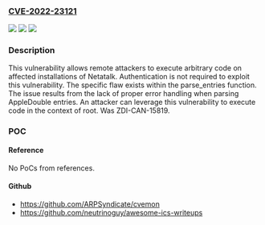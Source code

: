 ### [CVE-2022-23121](https://cve.mitre.org/cgi-bin/cvename.cgi?name=CVE-2022-23121)
![](https://img.shields.io/static/v1?label=Product&message=Netatalk&color=blue)
![](https://img.shields.io/static/v1?label=Version&message=n%2Fa&color=blue)
![](https://img.shields.io/static/v1?label=Vulnerability&message=CWE-755%3A%20Improper%20Handling%20of%20Exceptional%20Conditions&color=brighgreen)

### Description

This vulnerability allows remote attackers to execute arbitrary code on affected installations of Netatalk. Authentication is not required to exploit this vulnerability. The specific flaw exists within the parse_entries function. The issue results from the lack of proper error handling when parsing AppleDouble entries. An attacker can leverage this vulnerability to execute code in the context of root. Was ZDI-CAN-15819.

### POC

#### Reference
No PoCs from references.

#### Github
- https://github.com/ARPSyndicate/cvemon
- https://github.com/neutrinoguy/awesome-ics-writeups


